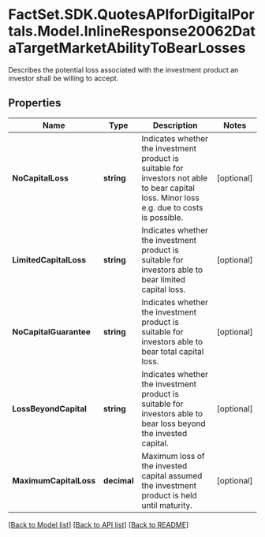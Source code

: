 # FactSet.SDK.QuotesAPIforDigitalPortals.Model.InlineResponse20062DataTargetMarketAbilityToBearLosses
Describes the potential loss associated with the investment product an investor shall be willing to accept.

## Properties

Name | Type | Description | Notes
------------ | ------------- | ------------- | -------------
**NoCapitalLoss** | **string** | Indicates whether the investment product is suitable for investors not able to bear capital loss. Minor loss e.g. due to costs is possible. | [optional] 
**LimitedCapitalLoss** | **string** | Indicates whether the investment product is suitable for investors able to bear limited capital loss. | [optional] 
**NoCapitalGuarantee** | **string** | Indicates whether the investment product is suitable for investors able to bear total capital loss. | [optional] 
**LossBeyondCapital** | **string** | Indicates whether the investment product is suitable for investors able to bear loss beyond the invested capital. | [optional] 
**MaximumCapitalLoss** | **decimal** | Maximum loss of the invested capital assumed the investment product is held until maturity. | [optional] 

[[Back to Model list]](../README.md#documentation-for-models) [[Back to API list]](../README.md#documentation-for-api-endpoints) [[Back to README]](../README.md)


